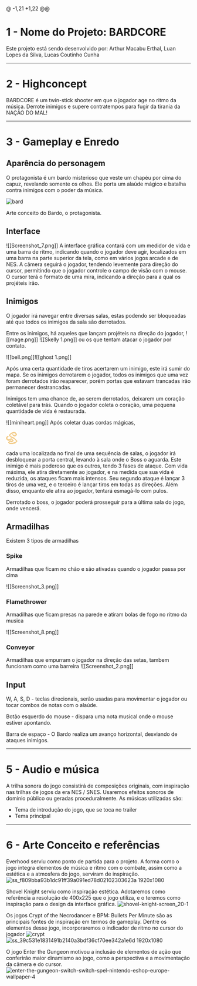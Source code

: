 @ -1,21 +1,22 @@

# 1 - Nome do Projeto: BARDCORE

Este projeto está sendo desenvolvido por: Arthur Macabu Erthal, Luan Lopes da Silva, Lucas Coutinho Cunha

---
# 2 - Highconcept

BARDCORE é um twin-stick shooter em que o jogador age no ritmo da música. Derrote inimigos e supere contratempos para fugir da tirania da NAÇÃO DO MAL! 

---
# 3 - Gameplay e Enredo

## Aparência do personagem

O protagonista é um bardo misterioso que veste um chapéu por cima do capuz, revelando somente os olhos. Ele porta um alaúde mágico e batalha contra inimigos com o poder da música.

![bard](https://github.com/TucoErthal/bardcore/assets/67657590/55b45a38-dee3-40b6-8cac-a886eda0ffa8)

Arte conceito do Bardo, o protagonista.

## Interface
![[Screenshot_7.png]]
A interface gráfica contará com um medidor de vida e uma barra de ritmo, indicando quando o jogador deve agir, localizados em uma barra na parte superior da tela, como em vários jogos arcade e de NES. A câmera seguirá o jogador, tendendo levemente para direção do cursor, permitindo que o jogador controle o campo de visão com o mouse. O cursor terá o formato de uma mira, indicando a direção para a qual os projéteis irão.

## Inimigos

O jogador irá navegar entre diversas salas, estas podendo ser bloqueadas até que todos os inimigos da sala são derrotados. 

Entre os inimigos, há aqueles que lançam projéteis na direção do jogador, 
![[mage.png]]  ![[Skelly 1.png]]
ou os que tentam atacar o jogador por contato. 

![[bell.png]]![[ghost 1.png]]

Após uma certa quantidade de tiros acertarem um inimigo, este irá sumir do mapa. Se os inimigos derrotarem o jogador, todos os inimigos que uma vez foram derrotados irão reaparecer, porém portas que estavam trancadas irão permanecer destrancadas.

Inimigos tem uma chance de, ao serem derrotados, deixarem um coração coletável para trás. Quando o jogador coleta o coração, uma pequena quantidade de vida é restaurada.

![[miniheart.png]]
Após coletar duas cordas mágicas, 

![string.png](https://github.com/TucoErthal/bardcore/blob/main/assets/GDD%20Images/string.png)

cada uma localizada no final de uma sequência de salas, o jogador irá desbloquear a porta central, levando à sala onde o Boss o aguarda. Este inimigo é mais poderoso que os outros, tendo 3 fases de ataque. Com vida máxima, ele atira diretamente ao jogador, e na medida que sua vida é reduzida, os ataques ficam mais intensos. Seu segundo ataque é lançar 3 tiros de uma vez, e o terceiro é lançar tiros em todas as direções. Além disso, enquanto ele atira ao jogador, tentará esmagá-lo com pulos.

Derrotado o boss, o jogador poderá prosseguir para a última sala do jogo, onde vencerá.

## Armadilhas

Existem 3 tipos de armadilhas

### Spike 
Armadilhas que ficam no chão e são ativadas quando o jogador passa por cima

![[Screenshot_3.png]]
### Flamethrower
Armadilhas que ficam presas na parede e atiram bolas de fogo no ritmo da musica

![[Screenshot_8.png]]
### Conveyor
Armadilhas que empurram o jogador na direção das setas, tambem funcionam como uma barreira
![[Screenshot_2.png]]
## Input

W, A, S, D - teclas direcionais, serão usadas para movimentar o jogador ou tocar combos de notas com o alaúde.

Botão esquerdo do mouse - dispara uma nota musical onde o mouse estiver apontando.

Barra de espaço - O Bardo realiza um avanço horizontal, desviando de ataques inimigos.

---
# 5 - Audio e música
A trilha sonora do jogo consistirá de composições originais, com inspiração nas trilhas de jogos da era NES / SNES. Usaremos efeitos sonoros de domínio público ou geradas proceduralmente. As músicas utilizadas são:
* Tema de introdução do jogo, que se toca no trailer
* Tema principal

---
# 6 - Arte Conceito e referências

Everhood serviu como ponto de partida para o projeto. A forma como o jogo integra elementos de música e ritmo com o combate, assim como a estética e a atmosfera do jogo, serviram de inspiração.
![ss_f809bba93b1dc91ff39a091ed78d02102303623a 1920x1080](https://github.com/TucoErthal/bardcore/assets/67657590/12ecf433-9808-4b4a-ba40-11def55afae5)

Shovel Knight serviu como inspiração estética. Adotaremos como referência a resolução de 400x225 que o jogo utiliza, e o teremos como inspiração para o design da interface gráfica.
![shovel-knight-screen_20-1](https://github.com/TucoErthal/bardcore/assets/67657590/e81d7229-9e17-48e2-aae7-6366901daf83)


Os jogos Crypt of the Necrodancer e BPM: Bullets Per Minute são as principais fontes de inspiração em termos de gameplay. Dentre os elementos desse jogo, incorporaremos o indicador de ritmo no cursor do jogador
![crypt](https://github.com/TucoErthal/bardcore/assets/67657590/4ed32941-43f1-488b-a415-585ec6eebda2)
![ss_39c531e1831491b2140a3bdf36cf70ee342a1e6d 1920x1080](https://github.com/TucoErthal/bardcore/assets/67657590/a83d6915-6fa7-4efb-808e-da1afab88034)


O jogo Enter the Gungeon motivou a inclusão de elementos de ação que conferirão maior dinamismo ao jogo, como a perspectiva e a movimentação da câmera e do cursor.
![enter-the-gungeon-switch-switch-spel-nintendo-eshop-europe-wallpaper-4](https://github.com/TucoErthal/bardcore/assets/67657590/8197b617-b836-45bf-89a6-3c5b3a26aa0d)
